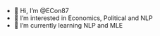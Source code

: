- 👋 Hi, I’m @ECon87
- 👀 I’m interested in Economics, Political and NLP
- 🌱 I’m currently learning NLP and MLE
<!--- 💞️ I’m looking to collaborate on ...
- 📫 How to reach me ...
--->
<!---
ECon87/ECon87 is a ✨ special ✨ repository because its `README.md` (this file) appears on your GitHub profile.
You can click the Preview link to take a look at your changes.
--->
